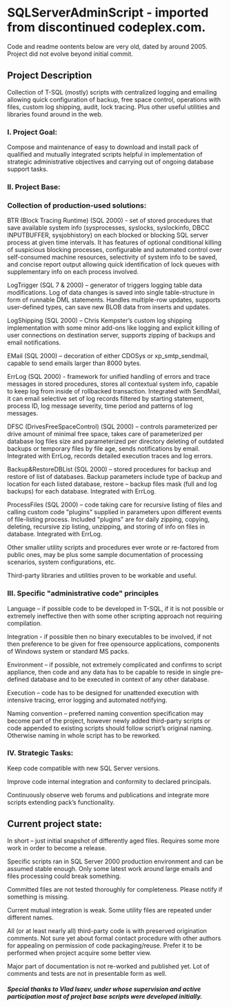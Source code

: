 # SQLServerAdminScript - imported from discontinued codeplex.com.
Code and readme oontents below are very old, dated by around 2005. Project did not evolve beyond initial commit.

## **Project Description**
Collection of T-SQL (mostly) scripts with centralized logging and emailing allowing quick configuration of backup, free space control, operations with files, custom log shipping, audit, lock tracing.
Plus other useful utilities and libraries found around in the web.


### **I. Project Goal:**
Compose and maintenance of easy to download and install pack of qualified and mutually integrated scripts helpful in implementation of strategic administrative objectives and carrying out of ongoing database support tasks.

### **II. Project Base:**
### Collection of production-used solutions:
BTR (Block Tracing Runtime) (SQL 2000) - set of stored procedures that save available system info (sysprocesses, syslocks, syslockinfo, DBCC INPUTBUFFER, sysjobhistory) on each blocked or blocking SQL server process at given time intervals. It has features of optional conditional killing of suspicious blocking processes, configurable and automated control over self-consumed machine resources, selectivity of system info to be saved, and concise report output allowing quick identification of lock queues with supplementary info on each process involved.

LogTrigger (SQL 7 & 2000) – generator of triggers logging table data modifications. Log of data changes is saved into single table-structure in form of runnable DML statements. Handles multiple-row updates, supports user-defined types, can save new BLOB data from inserts and updates.

LogShipping (SQL 2000) – Chris Kempster’s custom log shipping implementation with some minor add-ons like logging and explicit killing of user connections on destination server, supports zipping of backups and email notifications. 

EMail (SQL 2000) – decoration of either CDOSys or xp_smtp_sendmail, capable to send emails larger than 8000 bytes.

ErrLog (SQL 2000) - framework for unified handling of errors and trace messages in stored procedures, stores all contextual system info, capable to keep log from inside of rollbacked transaction. Integrated with SendMail, it can email selective set of log records filtered by starting statement, process ID, log message severity, time period and patterns of log messages.

DFSC (DrivesFreeSpaceControl) (SQL 2000) – controls parameterized per drive amount of minimal free space, takes care of parameterized per database log files size and parameterized per directory deleting of outdated backups or temporary files by file age, sends notifications by email. Integrated with ErrLog, records detailed execution traces and log errors. 

Backup&RestoreDBList (SQL 2000) – stored procedures for backup and restore of list of databases. Backup parameters include type of backup and location for each listed database, restore – backup files mask (full and log backups) for each database. Integrated with ErrLog.

ProcessFiles (SQL 2000) – code taking care for recursive listing of files and calling custom code "plugins" supplied in parameters upon different events of file-listing process. Included "plugins" are for daily zipping, copying, deleting, recursive zip listing, unzipping, and storing of info on files in database. Integrated with ErrLog.

Other smaller utility scripts and procedures ever wrote or re-factored from public ones, may be plus some sample documentation of processing scenarios, system configurations, etc.

Third-party libraries and utilities proven to be workable and useful.

### **III. Specific "administrative code" principles**
Language – if possible code to be developed in T-SQL, if it is not possible or extremely ineffective then with some other scripting approach not requiring compilation.

Integration - if possible then no binary executables to be involved, if not then preference to be given for free opensource applications, components of Windows system or standard MS packs.

Environment – if possible, not extremely complicated and confirms to script appliance, then code and any data has to be capable to reside in single pre-defined database and to be executed in context of any other database.

Execution – code has to be designed for unattended execution with intensive tracing, error logging and automated notifying. 

Naming convention – preferred naming convention specification may become part of the project, however newly added third-party scripts or code appended to existing scripts should follow script’s original naming. Otherwise naming in whole script has to be reworked.

### **IV. Strategic Tasks:**

Keep code compatible with new SQL Server versions.

Improve code internal integration and conformity to declared principals.

Continuously observe web forums and publications and integrate more scripts extending pack’s functionality.

## Current project state:
In short – just initial snapshot of differently aged files. Requires some more work in order to become a release.

Specific scripts ran in SQL Server 2000 production environment and can be assumed stable enough. Only some latest work around large emails and files processing could break something.

Committed files are not tested thoroughly for completeness. Please notify if something is missing.

Current mutual integration is weak. Some utility files are repeated under different names.

All (or at least nearly all) third-party code is with preserved origination comments. Not sure yet about formal contact procedure with other authors for appealing on permission of code packaging/reuse. Prefer it to be performed when project acquire some better view.

Major part of documentation is not re-worked and published yet. Lot of comments and tests are not in presentable form as well.

#### _Special thanks to Vlad Isaev, under whose supervision and active participation most of project base scripts were developed initially._

